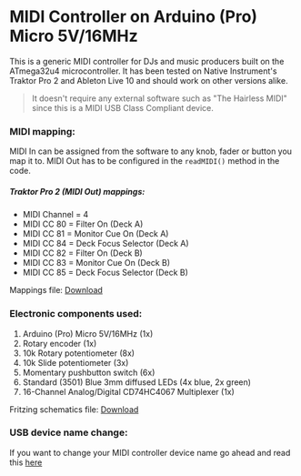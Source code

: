 # MIDI Controller on Arduino (Pro) Micro 5V/16MHz
This is a generic MIDI controller for DJs and music producers built on the ATmega32u4 microcontroller.
It has been tested on Native Instrument's Traktor Pro 2 and Ableton Live 10 and should work on other versions alike.

> It doesn't require any external software such as "The Hairless MIDI" since this is a MIDI USB Class Compliant device.

### MIDI mapping:
MIDI In can be assigned from the software to any knob, fader or button you map it to. MIDI Out has to be configured in the `readMIDI()` method in the code.
##### Traktor Pro 2 (MIDI Out) mappings:
* MIDI Channel = 4
* MIDI CC 80 = Filter On (Deck A)
* MIDI CC 81 = Monitor Cue On (Deck A)
* MIDI CC 84 = Deck Focus Selector (Deck A)
* MIDI CC 82 = Filter On (Deck B)
* MIDI CC 83 = Monitor Cue On (Deck B)
* MIDI CC 85 = Deck Focus Selector (Deck B)

Mappings file: [Download](https://goo.gl/JWAb5h55pk)

### Electronic components used:

1. Arduino (Pro) Micro 5V/16MHz (1x)
2. Rotary encoder (1x)
3. 10k Rotary potentiometer (8x)
4. 10k Slide potentiometer (3x)
5. Momentary pushbutton switch (6x)
6. Standard (3501) Blue 3mm diffused LEDs (4x blue, 2x green)
7. 16-Channel Analog/Digital CD74HC4067 Multiplexer (1x)

Fritzing schematics file: [Download](https://goo.gl/JW5b5455pk)

### USB device name change:
If you want to change your MIDI controller device name go ahead and read this [here](http://liveelectronics.musinou.net/MIDIdeviceName.php)
